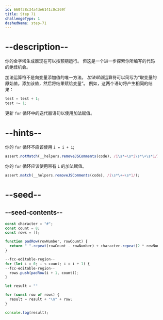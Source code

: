 ```yaml
---
id: 660f38c34a4de6141c0c369f
title: Step 71
challengeType: 1
dashedName: step-71
---
```


# --description--

你的金字塔生成器现在可以按预期运行。 但这是一个进一步探索你所编写的代码的绝佳机会。

加法运算符不是向变量添加值的唯一方法。 <dfn>加法赋值</dfn>运算符可以简写为“取变量的原始值，添加该值，然后将结果赋给变量”。 例如，这两个语句将产生相同的结果：

```js
test = test + 1;
test += 1;
```

更新 `for` 循环中的迭代器语句以使用加法赋值。

# --hints--

你的 `for` 循环不应该使用 `i = i + 1`;

```js
assert.notMatch(__helpers.removeJSComments(code), /i\s*=\s*i\s*\+\s*1/);
```

你的 `for` 循环应该使用带有 `i` 的加法赋值。

```js
assert.match(__helpers.removeJSComments(code), /i\s*\+=\s*1/);
```

# --seed--

## --seed-contents--

```js
const character = "#";
const count = 8;
const rows = [];

function padRow(rowNumber, rowCount) {
  return " ".repeat(rowCount - rowNumber) + character.repeat(2 * rowNumber - 1) + " ".repeat(rowCount - rowNumber);
}

--fcc-editable-region--
for (let i = 0; i < count; i = i + 1) {
--fcc-editable-region--
  rows.push(padRow(i + 1, count));
}

let result = ""

for (const row of rows) {
  result = result + "\n" + row;
}

console.log(result);
```
